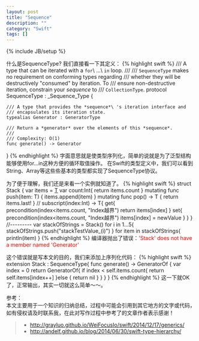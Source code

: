 ```yaml
---
layout: post
title: "Sequence"
description: ""
category: "Swift"
tags: []
---
```

{% include JB/setup %}

什么是SequenceType? 我们直接看一下其定义：
{% highlight swift %}
/// A type that can be iterated with a `for`\ ...\ `in` loop.
///
/// `SequenceType` makes no requirement on conforming types regarding
/// whether they will be destructively "consumed" by iteration.  To
/// ensure non-destructive iteration, constrain your *sequence* to
/// `CollectionType`.
protocol SequenceType : _Sequence_Type {

    /// A type that provides the *sequence*\ 's iteration interface and
    /// encapsulates its iteration state.
    typealias Generator : GeneratorType

    /// Return a *generator* over the elements of this *sequence*.
    ///
    /// Complexity: O(1)
    func generate() -> Generator
}
{% endhighlight %}
字面意思就是使类型序列化，简单的说就是为了泛型结构能够使用for...in这种方便的循环取值操作。
在Swift的类型定义中，我们可以看到String、Array等这些些基本的类型都实现了SequenceType协议。
<!--more-->
为了便于理解，我们还是来看一个实例就知道了。
{% highlight swift %}
struct Stack<T> {
    var items = [T]()
    var count:Int{
        return items.count
    }
    mutating func push(item: T) {
        items.append(item)
    }
    mutating func pop() -> T {
        return items.last!
    }
    //
    subscript(index:Int) -> T{
        get{
            precondition(index<items.count, "Index越界")
            return items[index]
        }
        set{
            precondition(index<items.count, "Index越界")
            items[index] = newValue
        }
    }
}
//---------
var stackOfStrings = Stack<String>()
for i in 1...5{
    stackOfStrings.push("stackTestValue_\(i)")
}
for item in stackOfStrings{
    println(item)
}
{% endhighlight %}
编译器抛出了错误：<span style="color: red;">'Stack<String>' does not have a member named 'Generator'</span>

这个错误就是写本文的目的，我们来添加上序列化代码：
{% highlight swift %}
extension Stack : SequenceType{
    func generate() -> GeneratorOf<T> {
        var index = 0
        return GeneratorOf{
            if index < self.items.count{
                return self.items[index++]
            }else {
                return nil
            }
        }
    }
}
{% endhighlight %}
这一下就OK了，正常输出，其实一切就这么简单～～。




参考：  
本文主要用于一个知识的归纳总结，过程中可能会引用到其它地方的文字或代码，如有侵权请及时联系我，在此对写作过程中参考了的文章作者表示感谢！ 

> * http://grayluo.github.io/WeiFocusIo/swift/2014/12/17/generics/
> * http://andelf.github.io/blog/2014/06/30/swift-type-hierarchy/


